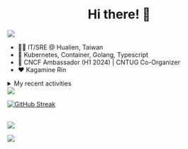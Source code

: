 <div align="center">
  <h1>Hi there! 👋</h1>
</div>

![](https://komarev.com/ghpvc/?username=tico88612&color=brightgreen&style=for-the-badge)

- 🧑‍💻 IT/SRE @ Hualien, Taiwan
- 🐳 Kubernetes, Container, Golang, Typescript
- 🤝 CNCF Ambassador (H1 2024) | CNTUG Co-Organizer
- ❤️ Kagamine Rin

<details>
  <summary>My recent activities</summary>

  #### 👷 Check out what I'm currently working on
  
  - [kubernetes/website](https://github.com/kubernetes/website) - Kubernetes website and documentation repo:  (today)
  - [etcd-io/etcd](https://github.com/etcd-io/etcd) - Distributed reliable key-value store for the most critical data of a distributed system (1 week ago)
  - [kubernetes-sigs/kubespray](https://github.com/kubernetes-sigs/kubespray) - Deploy a Production Ready Kubernetes Cluster (1 week ago)
  - [cloud-native-taiwan/Infra-Labs-Docs](https://github.com/cloud-native-taiwan/Infra-Labs-Docs) - Documentation for Cloud Native Taiwan Infra Labs (1 week ago)
  - [metallb/metallb-operator](https://github.com/metallb/metallb-operator) - MetalLB Operator for deploying metallb (2 weeks ago)
  - [projectcontour/contour](https://github.com/projectcontour/contour) - Contour is a Kubernetes ingress controller using Envoy proxy. (2 weeks ago)
  - [metallb/metallb](https://github.com/metallb/metallb) - A network load-balancer implementation for Kubernetes using standard routing protocols (3 weeks ago)
  - [knative/docs](https://github.com/knative/docs) - User documentation for Knative components. (3 weeks ago)
  - [jaegertracing/jaeger](https://github.com/jaegertracing/jaeger) - CNCF Jaeger, a Distributed Tracing Platform (3 weeks ago)
  - [jaegertracing/documentation](https://github.com/jaegertracing/documentation) - Documentation/website for the Jaeger Distributed Tracing project. (4 weeks ago)

  #### 🌱 My latest projects
  
  - [tico88612/get-real-ip](https://github.com/tico88612/get-real-ip) - 
  - [tico88612/podman-monitor-workshop](https://github.com/tico88612/podman-monitor-workshop) - 
  - [tico88612/cicd-hexo-blog-pages](https://github.com/tico88612/cicd-hexo-blog-pages) - 以 Hexo Blog 撰寫 CI/CD Pipeline 網頁
  - [tico88612/cicd-hexo-blog-template](https://github.com/tico88612/cicd-hexo-blog-template) - 以 Hexo Blog 撰寫 CI/CD Pipeline 模板
  - [tico88612/butter-toast-cup-2023](https://github.com/tico88612/butter-toast-cup-2023) - 奶油吐司杯 2023 分數計算機
  - [tico88612/cms-docker](https://github.com/tico88612/cms-docker) - Contest Management System v1.5.dev0 Docker Version
  - [tico88612/network-security-final](https://github.com/tico88612/network-security-final) - 
  - [tico88612/docker-init.engineer](https://github.com/tico88612/docker-init.engineer) - 純靠北工程師 Docker 架設版
  - [tico88612/kantai-teachme.tw](https://github.com/tico88612/kantai-teachme.tw) - 
  - [tico88612/minecraft_on_discord](https://github.com/tico88612/minecraft_on_discord) - Paste this link to Discord

  #### 🔭 Latest releases I've contributed to
  
  - [backstage/backstage](https://github.com/backstage/backstage) ([v1.26.5](https://github.com/backstage/backstage/releases/tag/v1.26.5), 1 day ago) - Backstage is an open platform for building developer portals
  - [projectcontour/contour](https://github.com/projectcontour/contour) ([v1.29.0-rc.1](https://github.com/projectcontour/contour/releases/tag/v1.29.0-rc.1), 2 days ago) - Contour is a Kubernetes ingress controller using Envoy proxy.
  - [meshery/meshery](https://github.com/meshery/meshery) ([v0.7.52](https://github.com/meshery/meshery/releases/tag/v0.7.52), 2 days ago) - Meshery, the cloud native manager
  - [jaegertracing/jaeger](https://github.com/jaegertracing/jaeger) ([v1.57.0](https://github.com/jaegertracing/jaeger/releases/tag/v1.57.0), 2 days ago) - CNCF Jaeger, a Distributed Tracing Platform
  - [metallb/metallb-operator](https://github.com/metallb/metallb-operator) ([v0.14.2](https://github.com/metallb/metallb-operator/releases/tag/v0.14.2), 2 days ago) - MetalLB Operator for deploying metallb
  - [jaegertracing/jaeger-ui](https://github.com/jaegertracing/jaeger-ui) ([v1.57.0](https://github.com/jaegertracing/jaeger-ui/releases/tag/v1.57.0), 3 days ago) - Web UI for Jaeger
  - [etcd-io/etcd](https://github.com/etcd-io/etcd) ([v3.4.32](https://github.com/etcd-io/etcd/releases/tag/v3.4.32), 1 week ago) - Distributed reliable key-value store for the most critical data of a distributed system
  - [kedacore/keda](https://github.com/kedacore/keda) ([v2.14.0](https://github.com/kedacore/keda/releases/tag/v2.14.0), 1 week ago) -  KEDA is a Kubernetes-based Event Driven Autoscaling component. It provides event driven scale for any container running in Kubernetes 
  - [metallb/metallb](https://github.com/metallb/metallb) ([v0.14.5](https://github.com/metallb/metallb/releases/tag/v0.14.5), 2 weeks ago) - A network load-balancer implementation for Kubernetes using standard routing protocols
  - [metal3-io/cluster-api-provider-metal3](https://github.com/metal3-io/cluster-api-provider-metal3) ([v1.7.0](https://github.com/metal3-io/cluster-api-provider-metal3/releases/tag/v1.7.0), 2 weeks ago) - Metal³ integration with https://github.com/kubernetes-sigs/cluster-api

  #### 🔨 My recent Pull Requests
  
  - [[zh-cn] sync releases/_index.md](https://github.com/kubernetes/website/pull/46168) on [kubernetes/website](https://github.com/kubernetes/website) (1 day ago)
  - [[zh-cn] minor sync docs/reference/access-authn-authz](https://github.com/kubernetes/website/pull/46093) on [kubernetes/website](https://github.com/kubernetes/website) (4 days ago)
  - [[CI] Fix .github/labeler.yml upgrade to actions/labeler@v5 problem](https://github.com/meshery/meshery/pull/10817) on [meshery/meshery](https://github.com/meshery/meshery) (4 days ago)
  - [[zh-cn] Sync docs/reference/using-api](https://github.com/kubernetes/website/pull/46075) on [kubernetes/website](https://github.com/kubernetes/website) (5 days ago)
  - [CI: add Ubuntu 24.04 support](https://github.com/kubernetes-sigs/kubespray/pull/11132) on [kubernetes-sigs/kubespray](https://github.com/kubernetes-sigs/kubespray) (6 days ago)
  - [[zh-cn] minor update task/administer-cluster](https://github.com/kubernetes/website/pull/46035) on [kubernetes/website](https://github.com/kubernetes/website) (1 week ago)
  - [[zh-cn] sync `Pod Topology Spread Constraints`](https://github.com/kubernetes/website/pull/46033) on [kubernetes/website](https://github.com/kubernetes/website) (1 week ago)
  - [[zh-cn] sync only update `api_metadata` docs](https://github.com/kubernetes/website/pull/46011) on [kubernetes/website](https://github.com/kubernetes/website) (1 week ago)
  - [Remove redundant closing spaces](https://github.com/kubernetes/website/pull/45999) on [kubernetes/website](https://github.com/kubernetes/website) (1 week ago)
  - [[zh-cn] sync DaemonSet with en](https://github.com/kubernetes/website/pull/45989) on [kubernetes/website](https://github.com/kubernetes/website) (1 week ago)

  #### ⭐ Recent Stars
  
  - [kubernetes/enhancements](https://github.com/kubernetes/enhancements) - Enhancements tracking repo for Kubernetes (1 week ago)
  - [kubernetes-sigs/kubespray](https://github.com/kubernetes-sigs/kubespray) - Deploy a Production Ready Kubernetes Cluster (4 months ago)
  - [fduran/sadservers](https://github.com/fduran/sadservers) - SadServers: Linux &amp; DevOps Troubleshooting Scenarios SaaS (5 months ago)
  - [PKUFlyingPig/cs-self-learning](https://github.com/PKUFlyingPig/cs-self-learning) - 计算机自学指南 (5 months ago)
  - [gladstone-institutes/Bioinformatics-Workshops](https://github.com/gladstone-institutes/Bioinformatics-Workshops) - Workshops presented by the Gladstone Bioinformatics Core (6 months ago)
  - [mantou132/Spotify-Lyrics](https://github.com/mantou132/Spotify-Lyrics) - 🎉 Desktop Spotify Web Player Instant Synchronised Lyrics (7 months ago)
  - [cncf/mentoring](https://github.com/cncf/mentoring) - 👩🏿‍🎓👨🏽‍🎓👩🏻‍🎓CNCF Mentoring: LFX Mentorship &#43; Summer of Code (9 months ago)
  - [louislam/uptime-kuma](https://github.com/louislam/uptime-kuma) - A fancy self-hosted monitoring tool (11 months ago)
  - [containers/bubblewrap](https://github.com/containers/bubblewrap) - Low-level unprivileged sandboxing tool used by Flatpak and similar projects (11 months ago)
  - [XPoet/hexo-theme-keep](https://github.com/XPoet/hexo-theme-keep) - :rainbow: A simple and light theme for Hexo. It makes you more focused on writing. (11 months ago)

  #### 👯 Check out some of my recent followers
  
  - [sophie0730](https://github.com/sophie0730)
  - [sanshah1211](https://github.com/sanshah1211)
  - [yankay](https://github.com/yankay)
  - [EricChangOwO](https://github.com/EricChangOwO)
  - [Chengxufeng1994](https://github.com/Chengxufeng1994)
</details>

<img src="https://github-readme-stats.vercel.app/api?username=tico88612&hide_title=true&count_private=true&show_icons=true" />

<br>

<a href="https://git.io/streak-stats"><img src="https://streak-stats.demolab.com?user=tico88612&theme=one-dark-pro" alt="GitHub Streak" /></a>

<br>

<img src="https://github-profile-trophy.vercel.app/?username=tico88612&theme=flat&no-frame=true&theme=onedark&margin-w=15&column=4" />


![](https://hit.yhype.me/github/profile?user_id=17496418)
